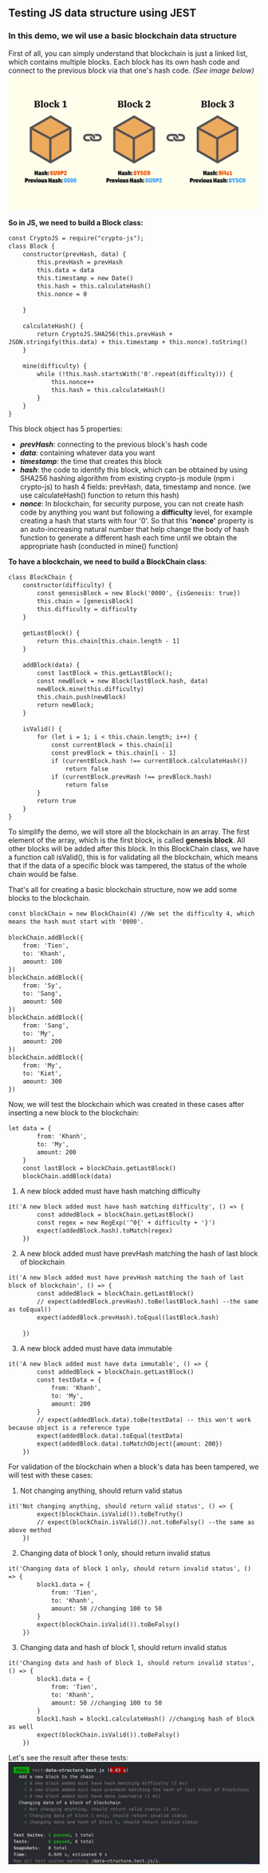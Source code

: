 ## Testing JS data structure using JEST
### In this demo, we wil use a basic blockchain data structure 
First of all, you can simply understand that blockchain is just a linked list, which contains multiple blocks. Each block has its own hash code and connect to the previous block via that one's hash code.
*(See image below)*
![Blockchain-illustration](../images/blockchain-image.jpg)

**So in JS, we need to build a Block class:**
```JS
const CryptoJS = require("crypto-js");
class Block {
    constructor(prevHash, data) {
        this.prevHash = prevHash
        this.data = data
        this.timestamp = new Date()
        this.hash = this.calculateHash()
        this.nonce = 0

    }

    calculateHash() {
        return CryptoJS.SHA256(this.prevHash + JSON.stringify(this.data) + this.timestamp + this.nonce).toString()
    }
  
    mine(difficulty) {
        while (!this.hash.startsWith('0'.repeat(difficulty))) {
            this.nonce++
            this.hash = this.calculateHash()
        }
    }
}
```

This block object has 5 properties: 
* ***prevHash***: connecting to the previous block's hash code
* ***data***: containing whatever data you want
* ***timestamp***: the time that creates this block
* ***hash***: the code to identify this block, which can be obtained by using SHA256 hashing algorithm from existing crypto-js module (npm i crypto-js) to hash 4 fields: prevHash, data, timestamp and nonce. (we use calculateHash() function to return this hash)
* ***nonce***: In blockchain, for security purpose, you can not create hash code by anything you want but following a **difficulty** level, for example creating a hash that starts with four '0'. So that this **'nonce'** property is an auto-increasing natural number that help change the body of hash function to generate a different hash each time until we obtain the appropriate hash (conducted in mine() function)

**To have a blockchain, we need to build a BlockChain class**:
```JS
class BlockChain {
    constructor(difficulty) {
        const genesisBlock = new Block('0000', {isGenesis: true})
        this.chain = [genesisBlock]
        this.difficulty = difficulty
    }
  
    getLastBlock() {
        return this.chain[this.chain.length - 1]
    }

    addBlock(data) {
        const lastBlock = this.getLastBlock();
        const newBlock = new Block(lastBlock.hash, data)
        newBlock.mine(this.difficulty)
        this.chain.push(newBlock)
        return newBlock;
    }

    isValid() {
        for (let i = 1; i < this.chain.length; i++) {
            const currentBlock = this.chain[i]
            const prevBlock = this.chain[i - 1]
            if (currentBlock.hash !== currentBlock.calculateHash())
                return false
            if (currentBlock.prevHash !== prevBlock.hash)
                return false
        }
        return true
    }
}
```
To simplify the demo, we will store all the blockchain in an array. The first element of the array, which is the first block, is called **genesis block**. All other blocks will be added after this block. 
In this BlockChain class, we have a function call isValid(), this is for validating all the blockchain, which means that if the data of a specific block was tampered, the status of the whole chain would be false.

That's all for creating a basic blockchain structure, now we add some blocks to the blockchain.
```JS
const blockChain = new BlockChain(4) //We set the difficulty 4, which means the hash must start with '0000'.

blockChain.addBlock({
    from: 'Tien',
    to: 'Khanh',
    amount: 100
})
blockChain.addBlock({
    from: 'Sy',
    to: 'Sang',
    amount: 500
})
blockChain.addBlock({
    from: 'Sang',
    to: 'My',
    amount: 200
})
blockChain.addBlock({
    from: 'My',
    to: 'Kiet',
    amount: 300
})
```

Now, we will test the blockchain which was created in these cases after inserting a new block to the blockchain:
```JS
let data = {
        from: 'Khanh',
        to: 'My',
        amount: 200
    }
    const lastBlock = blockChain.getLastBlock()
    blockChain.addBlock(data)
```
1. A new block added must have hash matching difficulty
```JS
it('A new block added must have hash matching difficulty', () => {
        const addedBlock = blockChain.getLastBlock()
        const regex = new RegExp('^0{' + difficulty + '}')
        expect(addedBlock.hash).toMatch(regex)
    })
```

2. A new block added must have prevHash matching the hash of last block of blockchain
```JS
it('A new block added must have prevHash matching the hash of last block of blockchain', () => {
        const addedBlock = blockChain.getLastBlock()
        // expect(addedBlock.prevHash).toBe(lastBlock.hash) --the same as toEqual()
        expect(addedBlock.prevHash).toEqual(lastBlock.hash)

    })
```

3. A new block added must have data immutable
```JS
it('A new block added must have data immutable', () => {
        const addedBlock = blockChain.getLastBlock()
        const testData = {
            from: 'Khanh',
            to: 'My',
            amount: 200
        }
        // expect(addedBlock.data).toBe(testData) -- this won't work because object is a reference type
        expect(addedBlock.data).toEqual(testData)
        expect(addedBlock.data).toMatchObject({amount: 200})
    })
```

For validation of the blockchain when a block's data has been tampered, we will test with these cases:
1. Not changing anything, should return valid status
```JS
it('Not changing anything, should return valid status', () => {
        expect(blockChain.isValid()).toBeTruthy()
        // expect(blockChain.isValid()).not.toBeFalsy() --the same as above method
    })
```

2. Changing data of block 1 only, should return invalid status
```JS
it('Changing data of block 1 only, should return invalid status', () => {
        block1.data = {
            from: 'Tien',
            to: 'Khanh',
            amount: 50 //changing 100 to 50
        }
        expect(blockChain.isValid()).toBeFalsy()
    })
```

3. Changing data and hash of block 1, should return invalid status
```JS
it('Changing data and hash of block 1, should return invalid status', () => {
        block1.data = {
            from: 'Tien',
            to: 'Khanh',
            amount: 50 //changing 100 to 50
        }
        block1.hash = block1.calculateHash() //changing hash of block as well
        expect(blockChain.isValid()).toBeFalsy()
    })
```

Let's see the result after these tests: 
![Result after tests](../images/test-result.jpg)
